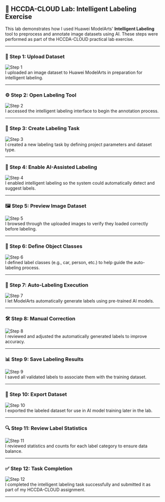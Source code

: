 ## 🧠 HCCDA-CLOUD Lab: Intelligent Labeling Exercise

This lab demonstrates how I used Huawei ModelArts' **Intelligent Labeling** tool to preprocess and annotate image datasets using AI. These steps were performed as part of the HCCDA-CLOUD practical lab exercise.

---

### 📸 Step 1: Upload Dataset
![Step 1](images/step1.png)  
I uploaded an image dataset to Huawei ModelArts in preparation for intelligent labeling.

---

### ⚙️ Step 2: Open Labeling Tool
![Step 2](images/step2.png)  
I accessed the intelligent labeling interface to begin the annotation process.

---

### 🧾 Step 3: Create Labeling Task
![Step 3](images/step3.png)  
I created a new labeling task by defining project parameters and dataset type.

---

### 🧠 Step 4: Enable AI-Assisted Labeling
![Step 4](images/step4.png)  
I enabled intelligent labeling so the system could automatically detect and suggest labels.

---

### 🖼️ Step 5: Preview Image Dataset
![Step 5](images/step5.png)  
I browsed through the uploaded images to verify they loaded correctly before labeling.

---

### 🧷 Step 6: Define Object Classes
![Step 6](images/step6.png)  
I defined label classes (e.g., car, person, etc.) to help guide the auto-labeling process.

---

### 🤖 Step 7: Auto-Labeling Execution
![Step 7](images/step7.png)  
I let ModelArts automatically generate labels using pre-trained AI models.

---

### 🛠️ Step 8: Manual Correction
![Step 8](images/step8.png)  
I reviewed and adjusted the automatically generated labels to improve accuracy.

---

### 📊 Step 9: Save Labeling Results
![Step 9](images/step9.png)  
I saved all validated labels to associate them with the training dataset.

---

### 📁 Step 10: Export Dataset
![Step 10](images/step10.png)  
I exported the labeled dataset for use in AI model training later in the lab.

---

### 🔍 Step 11: Review Label Statistics
![Step 11](images/step11.png)  
I reviewed statistics and counts for each label category to ensure data balance.

---

### ✅ Step 12: Task Completion
![Step 12](images/step12.png)  
I completed the intelligent labeling task successfully and submitted it as part of my HCCDA-CLOUD assignment.

---

